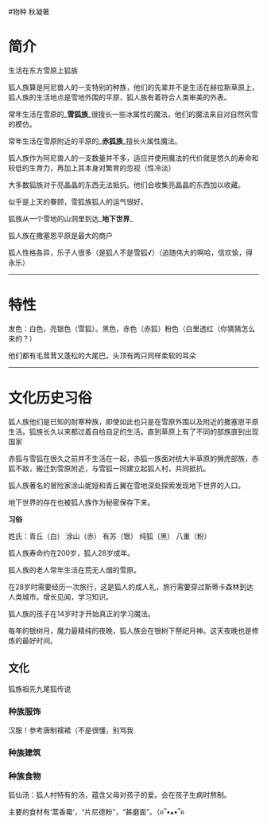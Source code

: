 #物种
秋凝著

# 简介

生活在东方雪原上狐族

狐人族算是阿尼兽人的一支特别的种族，他们的先辈并不是生活在赫拉斯草原上，狐人族的生活地点是雪地外围的平原，狐人族有着符合人类审美的外表。

常年生活在雪原的_**雪狐族**_很擅长一些冰属性的魔法，他们的魔法来自对自然风雪的模仿。

常年生活在雪原附近的平原的_**赤狐族**_擅长火属性魔法。

狐人族作为阿尼兽人的一支数量并不多，适应并使用魔法的代价就是悠久的寿命和较低的生育力，再加上其本身对繁育的忽视（性冷淡）

大多数狐族对于亮晶晶的东西无法抵抗。他们会收集亮晶晶的东西加以收藏。

似乎是上天的眷顾，雪狐族狐人的运气很好。

狐族从一个雪地的山洞里到达_**地下世界**_

狐人族在撒塞恩平原是最大的商户

狐人性格各异，乐子人很多（是狐人不是雪狐√）（追随伟大的啊哈，信欢愉，得永乐）

***
# 特性

发色：白色，亮银色（雪狐）。黑色，赤色（赤狐）粉色（白里透红（你猜猜怎么来的？）

他们都有毛茸茸又蓬松的大尾巴。头顶有两只同样柔软的耳朵

***
# 文化历史习俗

狐人族他们是已知的耐寒种族，即使如此也只是在雪原外围以及附近的撒塞恩平原生活。狐族长久以来都过着自给自足的生活。直到草原上有了不同的部族直到出现国家

赤狐与雪狐在很久之前并不生活在一起，赤狐一族面对统大半草原的狮虎部族，赤狐不敌，搬迁到雪原附近，与雪狐一同建立起狐人村，共同抵抗。

狐人族著名的冒险家涂山妮娅和青丘翼在雪地深处探索发现地下世界的入口。

地下世界的存在也被狐人族作为秘密保存下来。

**习俗**

姓氏：青丘（白） 涂山（赤） 有苏（银） 纯狐（黑） 八重（粉）

狐人族寿命约在200岁，狐人28岁成年。

狐人族的老人常年生活在荒无人烟的雪原。

在28岁时需要经历一次旅行，这是狐人的成人礼，旅行需要穿过斯蒂卡森林到达人类城市。增长见闻，学习知识。

狐人族的孩子在14岁时才开始真正的学习魔法。

每年的银树月，魔力最精纯的夜晚，狐人族会在银树下祭祀月神。这天夜晚也是修炼的最好时间。

## 文化

狐族祖先九尾狐传说

### 种族服饰

汉服！参考唐制襦裙（不是很懂，别骂我

### 种族建筑

### 种族食物

狐仙汤：狐人村特有的汤，蕴含父母对孩子的爱。会在孩子生病时熬制。

主要的食材有‘蒿香霉’，“片尼德粉”，“甚磨面”。（ฅ՞•ﻌ•՞ฅ